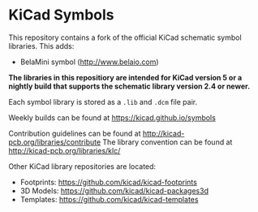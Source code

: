 # KiCad Symbols

This repository contains a fork of the official KiCad schematic symbol libraries.  This adds:
 * BelaMini symbol (http://www.belaio.com)

**The libraries in this repositiory are intended for KiCad version 5 or a nightly build that supports the schematic library version 2.4 or newer.**

Each symbol library is stored as a `.lib` and `.dcm` file pair.

Weekly builds can be found at https://kicad.github.io/symbols

Contribution guidelines can be found at http://kicad-pcb.org/libraries/contribute
The library convention can be found at http://kicad-pcb.org/libraries/klc/

Other KiCad library repositories are located:

* Footprints: https://github.com/kicad/kicad-footprints
* 3D Models: https://github.com/kicad/kicad-packages3d
* Templates: https://github.com/kicad/kicad-templates
